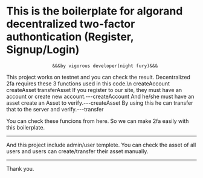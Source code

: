 # This is the boilerplate for algorand decentralized two-factor authontication (Register, Signup/Login)
                     &&&by vigorous developer(night fury)&&&

This  project works on testnet and you can check the result.
Decentralized 2fa requires these 3 functions used in this code.\n
        createAccount
        createAsset
        transferAsset
If you register to our site, they must have an account or create new account.---createAccount
And he/she must have an asset create an Asset to verify.---createAsset
By using this he can transfer that to the server and verify.---transfer

You can check these funcions from here.
So we can make 2fa easily with this boilerplate.  

*******************************
And this project include admin/user templete.
You can check the asset of all users and users can create/transfer their asset manually.
*******************************

Thank you. 
